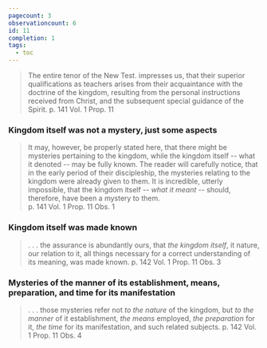 ```yaml
---
pagecount: 3
observationcount: 6
id: 11
completion: 1
tags:
  - toc
---
```

> The entire tenor of the New Test. impresses us, that their superior qualifications as teachers arises from their acquaintance with the doctrine of the kingdom, resulting from the personal instructions received from Christ, and the subsequent special guidance of the Spirit.
> p. 141 Vol. 1 Prop. 11 

### Kingdom itself was not a mystery, just some aspects

> It may, however, be properly stated here, that there might be mysteries pertaining to the kingdom, while the kingdom itself -- what it denoted -- may be fully known.  The reader will carefully notice, that in the early period of their discipleship, the mysteries relating to the kingdom were already given to them.  It is incredible, utterly impossible, that the kingdom itself -- *what it meant* -- should, therefore, have been a mystery to them.  
> p. 141 Vol. 1 Prop. 11 Obs. 1

### Kingdom itself was made known

>. . . the assurance is abundantly ours, that *the kingdom itself*, it nature, our relation to it, all things necessary for a correct understanding of its meaning, was made known.
>p. 142 Vol. 1 Prop. 11 Obs. 3

### Mysteries of the manner of its establishment, means, preparation, and time for its manifestation

> . . . those mysteries refer not *to the nature* of the kingdom, but *to the manner* of it establishment, *the means* employed, *the preparation* for it, *the time* for its manifestation, and such related subjects.
>p. 142 Vol. 1 Prop. 11 Obs. 4 